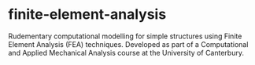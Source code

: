 # finite-element-analysis
Rudementary computational modelling for simple structures using Finite Element Analysis (FEA) techniques. Developed as part of a Computational and Applied Mechanical Analysis course at the University of Canterbury. 
